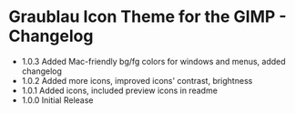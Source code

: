 Graublau Icon Theme for the GIMP - Changelog
============================================

* 1.0.3 Added Mac-friendly bg/fg colors for windows and menus, added changelog
* 1.0.2 Added more icons, improved icons' contrast, brightness
* 1.0.1 Added icons, included preview icons in readme
* 1.0.0 Initial Release

